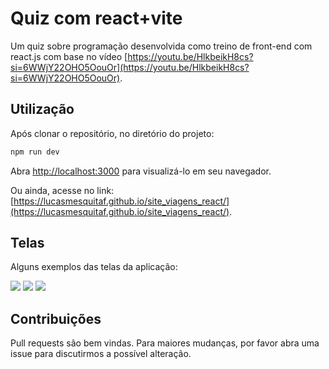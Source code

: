 # Quiz com react+vite

Um quiz sobre programação desenvolvida como treino de front-end com react.js com base no vídeo [https://youtu.be/HlkbeikH8cs?si=6WWjY22OHO5OouOr](https://youtu.be/HlkbeikH8cs?si=6WWjY22OHO5OouOr).

## Utilização

Após clonar o repositório, no diretório do projeto:

```javascript
npm run dev
```
Abra [http://localhost:3000](http://localhost:3000) para visualizá-lo em seu navegador.

Ou ainda, acesse no link: [https://lucasmesquitaf.github.io/site_viagens_react/](https://lucasmesquitaf.github.io/site_viagens_react/).

## Telas

Alguns exemplos das telas da aplicação:

<img src="/assets/img/arquivo.gif">
<img src="/assets/img/arquivo.gif">
<img src="/assets/img/arquivo.gif">

## Contribuições

Pull requests são bem vindas. Para maiores mudanças, por favor abra uma issue para discutirmos a possível alteração.

